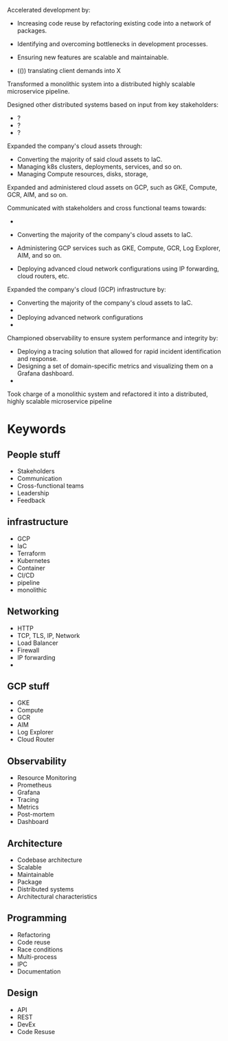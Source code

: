 Accelerated development by:

-   Increasing code reuse by refactoring existing code into a network of packages.
-   Identifying and overcoming bottlenecks in development processes.
-   Ensuring new features are scalable and maintainable.

-   (()) translating client demands into X

Transformed a monolithic system into a distributed highly scalable microservice pipeline.

Designed other distributed systems based on input from key stakeholders:

-   ?
-   ?
-   ?

Expanded the company's cloud assets through:

-   Converting the majority of said cloud assets to IaC.
-   Managing k8s clusters, deployments, services, and so on.
-   Managing Compute resources, disks, storage,

Expanded and administered cloud assets on GCP, such as GKE, Compute, GCR, AIM, and so on.

Communicated with stakeholders and cross functional teams towards:

-

-   Converting the majority of the company's cloud assets to IaC.
-   Administering GCP services such as GKE, Compute, GCR, Log Explorer, AIM, and so on.
-   Deploying advanced cloud network configurations using IP forwarding, cloud routers, etc.

Expanded the company's cloud (GCP) infrastructure by:

-   Converting the majority of the company's cloud assets to IaC.
-
-   Deploying advanced network configurations
-

Championed observability to ensure system performance and integrity by:

-   Deploying a tracing solution that allowed for rapid incident identification and response.
-   Designing a set of domain-specific metrics and visualizing them on a Grafana dashboard.
-

Took charge of a monolithic system and refactored it into a distributed, highly scalable microservice pipeline

# Keywords

## People stuff

-   Stakeholders
-   Communication
-   Cross-functional teams
-   Leadership
-   Feedback

## infrastructure

-   GCP
-   IaC
-   Terraform
-   Kubernetes
-   Container
-   CI/CD
-   pipeline
-   monolithic

## Networking

-   HTTP
-   TCP, TLS, IP, Network
-   Load Balancer
-   Firewall
-   IP forwarding
-

## GCP stuff

-   GKE
-   Compute
-   GCR
-   AIM
-   Log Explorer
-   Cloud Router

## Observability

-   Resource Monitoring
-   Prometheus
-   Grafana
-   Tracing
-   Metrics
-   Post-mortem
-   Dashboard

## Architecture

-   Codebase architecture
-   Scalable
-   Maintainable
-   Package
-   Distributed systems
-   Architectural characteristics

## Programming

-   Refactoring
-   Code reuse
-   Race conditions
-   Multi-process
-   IPC
-   Documentation

## Design

-   API
-   REST
-   DevEx
-   Code Resuse

